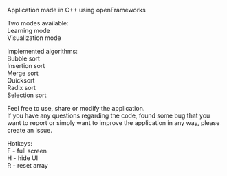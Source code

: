 Application made in C++ using openFrameworks  

Two modes available:  
Learning mode  
Visualization mode  

Implemented algorithms:  
Bubble sort  
Insertion sort  
Merge sort  
Quicksort  
Radix sort  
Selection sort  

Feel free to use, share or modify the application.   
If you have any questions regarding the code, found some bug that you want to report or simply want to improve the application in any way, please create an issue.
  
Hotkeys:  
F - full screen  
H - hide UI  
R - reset array
<!--
**sortingvisualization/SortingVisualization** is a ✨ _special_ ✨ repository because its `README.md` (this file) appears on your GitHub profile.

Here are some ideas to get you started:

- 🔭 I’m currently working on ...
- 🌱 I’m currently learning ...
- 👯 I’m looking to collaborate on ...
- 🤔 I’m looking for help with ...
- 💬 Ask me about ...
- 📫 How to reach me: ...
- 😄 Pronouns: ...
- ⚡ Fun fact: ...
-->
